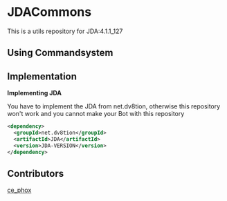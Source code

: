 # JDACommons
This is a utils repository for JDA:4.1.1_127

## Using Commandsystem


## Implementation
**Implementing JDA**

You have to implement the JDA from net.dv8tion, otherwise this repository won't work and you cannot make your Bot with this repository
```xml
<dependency>
  <groupId>net.dv8tion</groupId>
  <artifactId>JDA</artifactId>
  <version>JDA-VERSION</version>
</dependency>
```

## Contributors
[ce_phox](https://github.com/cephox)
